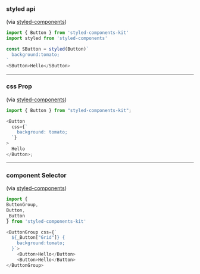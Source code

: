### styled api

(via [styled-components](https://www.styled-components.com/docs/api#styled))

```js
import { Button } from 'styled-components-kit'
import styled from 'styled-components'

const SButton = styled(Button)`
  background:tomato;
`
<SButton>Hello</SButton>
```

---

### css Prop

(via [styled-components](https://www.styled-components.com/docs/api#css))

```js
import { Button } from "styled-components-kit";

<Button
  css={`
    background: tomato;
  `}
>
  Hello
</Button>;
```

---

### component Selector

(via [styled-components](https://www.styled-components.com/docs/advanced#referring-to-other-components))

```js
import {
ButtonGroup,
Button,
_Button
} from 'styled-components-kit'

<ButtonGroup css={` 
  ${_Button["Grid"]} {
    background:tomato;
  }`>
    <Button>Hello</Button>
    <Button>Hello</Button>
</ButtonGroup>

```
